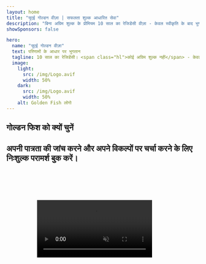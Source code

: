 ```yaml
---
layout: home
title: "यूएई गोल्डन वीज़ा | सफलता शुल्क आधारित सेवा"
description: "बिना अग्रिम शुल्क के प्रीमियम 10 साल का रेजिडेंसी वीज़ा - केवल स्वीकृति के बाद भुगतान करें। 98% सफलता दर के साथ पूर्ण आवेदन प्रबंधन। मुफ्त नवीनीकरण सेवा, केवल सरकारी शुल्क।"
showSponsors: false

hero:
  name: "यूएई गोल्डन वीज़ा"
  text: परिणामों के आधार पर भुगतान
  tagline: 10 साल का रेजिडेंसी। <span class="hl">कोई अग्रिम शुल्क नहीं</span> - केवल स्वीकृति के बाद भुगतान। 98% सफलता दर।
  image:
    light:
      src: /img/Logo.avif
      width: 50%
    dark:
      src: /img/Logo.avif
      width: 50%
    alt: Golden Fish लोगो
---
```


<FeatureCards :features="[
  {
    title: 'यूएई गोल्डन वीज़ा के लाभ',
    items: [
      'योग्यता शर्तों को बनाए रखने पर 10 साल की वैधता के साथ नवीनीकरण का विकल्प',
      '**हर 6 महीने में यूएई में प्रवेश की आवश्यकता नहीं**',
      '100% व्यवसाय स्वामित्व की अनुमति',
      'परिवार के सदस्यों और असीमित घरेलू कर्मचारियों को प्रायोजित करें',
      '25 वर्ष की आयु तक बच्चों का प्रायोजन',
      'माता-पिता का प्रायोजन शामिल',
      'किसी प्रायोजक या नियोक्ता की आवश्यकता नहीं'
    ],
    linkText: 'Read More',
    link: '../../company-registration/golden-visa#key-benefits-of-the-uae-golden-visa',
    icon: {
      light: '/img/iStock-1785818081.avif',
      dark: '/img/iStock-1203821481.avif',
      alt: 'वीज़ा सेवाएं',
      width: '100%'
    }
  },
  {
    title: 'यूएई गोल्डन वीज़ा कैसे प्राप्त करें',
    items: [
      'यूएई संपत्तियों में AED 2M का निवेश',
      'यूएई निवेश फंड में AED 2M जमा',
      'AED 2M पूंजी वाला व्यवसाय',
      'AED 250K वार्षिक FTA योगदान',
      'कुशल पेशेवर',
      'प्रतिभाशाली व्यक्ति'
    ],
    linkText: 'Read More',
    link: '../../company-registration/golden-visa#uae-golden-visa-eligibility-and-requirements',
    icon: {
      light: '/img/iStock-1333000394.avif',
      dark: '/img/iStock-584576538.avif',
      alt: 'वीज़ा सेवाएं',
      width: '10%'
    }
  },
  {
    title: 'गोल्डन वीज़ा प्रक्रिया',
    bullet: '✓',
    items: [
      'प्रारंभिक पात्रता मूल्यांकन',
      'दस्तावेज तैयारी और सत्यापन',
      'चिकित्सा परीक्षण और बायोमेट्रिक्स',
      'आवेदन जमा करना और प्रसंस्करण',
      'एमिरेट्स आईडी और वीज़ा जारी करना',
      'परिवार वीज़ा प्रायोजन (वैकल्पिक)'
    ],
    linkText: 'Read More',
    link: '../../company-registration/golden-visa#uae-golden-visa-application-process',
    icon: {
      light: '/img/ILON MASK ID.webp',
      dark: '/img/ILON MASK ID.webp',
      alt: 'वीज़ा सेवाएं',
      width: '100%'
    }
  }
]" />

## गोल्डन फिश को क्यों चुनें

<BenefitsList :features="[
  {
    icon: '💰',
    title: 'सफलता-आधारित शुल्क',
    text: '**आपका गोल्डन वीजा स्वीकृत होने तक कोई भुगतान नहीं।** पूरी पारदर्शिता के साथ कोई छिपी लागत नहीं।'
  },
  {
    icon: '📈',
    title: 'सिद्ध सफलता दर',
    text: 'हमारी प्रीमियम प्रोसेसिंग के माध्यम से जारी किए गए सैकड़ों गोल्डन वीजा के साथ 98% स्वीकृति दर।'
  },
  {
    icon: '📋',
    title: 'पूर्ण प्रबंधन',
    text: 'दस्तावेजीकरण से लेकर वीजा जारी करने तक एंड-टू-एंड हैंडलिंग, सभी विवरणों का ध्यान रखते हुए।'
  },
  {
    icon: '👨‍💼',
    title: 'स्थानीय UAE विशेषज्ञता',
    text: 'दुबई में समर्पित विशेषज्ञ प्रक्रिया के हर चरण में विशेषज्ञ मार्गदर्शन प्रदान करते हैं।'
  },
  {
    icon: '🔍',
    title: 'प्रीमियम प्रोसेसिंग',
    text: 'तेज स्वीकृति के लिए अधिकारियों के साथ सीधा संवाद और फास्ट-ट्रैक चैनल।'
  },
  {
    icon: '🔄',
    title: 'नवीनीकरण सहायता',
    text: '**शून्य एजेंसी शुल्क** के साथ मुफ्त वीजा नवीनीकरण सहायता - केवल सरकारी शुल्क।'
  }
]" />

## अपनी पात्रता की जांच करने और अपने विकल्पों पर चर्चा करने के लिए निःशुल्क परामर्श बुक करें।

<video  autoplay muted playsinline style="padding: 80px" >
  <source src="/img/iStock-2185912341.mp4" type="video/mp4">
</video>

<ContactFormModal formName="Golden Visa [offer]" buttonText="निःशुल्क परामर्श प्राप्त करें" :services="[
  '🏠 UAE में AED 2M की संपत्ति में निवेश',
  '💰 UAE निवेश फंड में AED 2M जमा',
  '🏢 AED 2M पूंजी के साथ व्यवसाय',
  '📈 AED 250K वार्षिक FTA योगदान',
  '👨‍💼 कुशल पेशेवर',
  '🎯 प्रतिभाशाली व्यक्ति',]"/>

<!-- <ImageGrid :images="[
  { src: '/img/ILON MASK ID.webp', href: './immigration.md', alt: 'UAE आव्रजन' },
  { src: '/img/ILON MASK ID.webp', href: './immigration.md', alt: 'UAE आव्रजन' },
]"/> -->
